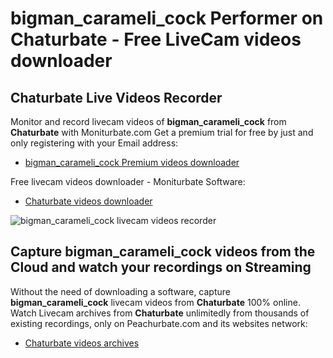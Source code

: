 # bigman_carameli_cock Performer on Chaturbate - Free LiveCam videos downloader

## Chaturbate Live Videos Recorder

Monitor and record livecam videos of **bigman_carameli_cock** from **Chaturbate** with Moniturbate.com
Get a premium trial for free by just and only registering with your Email address:
* [bigman_carameli_cock Premium videos downloader](https://moniturbate.com/request-demo-licence-key.html)

Free livecam videos downloader - Moniturbate Software:
* [Chaturbate videos downloader](https://moniturbate.com/moniturbate-download-software.html)

![bigman_carameli_cock livecam videos recorder](https://peachurnet.com/templates/moniturbate-software.png)


## Capture bigman_carameli_cock videos from the Cloud and watch your recordings on Streaming

Without the need of downloading a software, capture **bigman_carameli_cock** livecam videos from **Chaturbate** 100% online.
Watch Livecam archives from **Chaturbate** unlimitedly from thousands of existing recordings, only on Peachurbate.com and its websites network:
* [Chaturbate videos archives](https://peachurnet.com/)